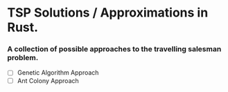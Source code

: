 # TSP Solutions / Approximations in Rust.

### A collection of possible approaches to the travelling salesman problem.

- [ ] Genetic Algorithm Approach
- [ ] Ant Colony Approach
